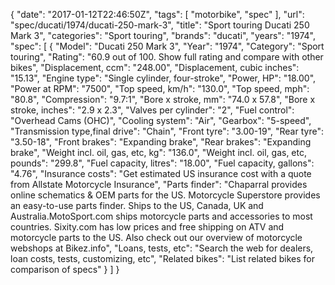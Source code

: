{
    "date": "2017-01-12T22:46:50Z",
    "tags": [
        "motorbike",
        "spec"
    ],
    "url": "spec\/ducati\/1974\/ducati-250-mark-3",
    "title": "Sport touring Ducati 250 Mark 3",
    "categories": "Sport touring",
    "brands": "ducati",
    "years": "1974",
    "spec": [
        {
            "Model": "Ducati 250 Mark 3",
            "Year": "1974",
            "Category": "Sport touring",
            "Rating": "60.9 out of 100. Show full rating and compare with other bikes",
            "Displacement, ccm": "248.00",
            "Displacement, cubic inches": "15.13",
            "Engine type": "Single cylinder, four-stroke",
            "Power, HP": "18.00",
            "Power at RPM": "7500",
            "Top speed, km\/h": "130.0",
            "Top speed, mph": "80.8",
            "Compression": "9.7:1",
            "Bore x stroke, mm": "74.0 x 57.8",
            "Bore x stroke, inches": "2.9 x 2.3",
            "Valves per cylinder": "2",
            "Fuel control": "Overhead Cams (OHC)",
            "Cooling system": "Air",
            "Gearbox": "5-speed",
            "Transmission type,final drive": "Chain",
            "Front tyre": "3.00-19",
            "Rear tyre": "3.50-18",
            "Front brakes": "Expanding brake",
            "Rear brakes": "Expanding brake",
            "Weight incl. oil, gas, etc, kg": "136.0",
            "Weight incl. oil, gas, etc, pounds": "299.8",
            "Fuel capacity, litres": "18.00",
            "Fuel capacity, gallons": "4.76",
            "Insurance costs": "Get estimated US insurance cost with a quote from Allstate Motorcycle Insurance",
            "Parts finder": "Chaparral provides online schematics & OEM parts for the US.   Motorcycle Superstore provides an easy-to-use parts finder. Ships to the US, Canada, UK and Australia.MotoSport.com ships motorcycle parts and accessories to most countries.    Sixity.com has low prices and free shipping on ATV and motorcycle parts to the US. Also check out our overview of motorcycle webshops at Bikez.info",
            "Loans, tests, etc": "Search the web for dealers, loan costs, tests, customizing, etc",
            "Related bikes": "List related bikes for comparison of specs"
        }
    ]
}